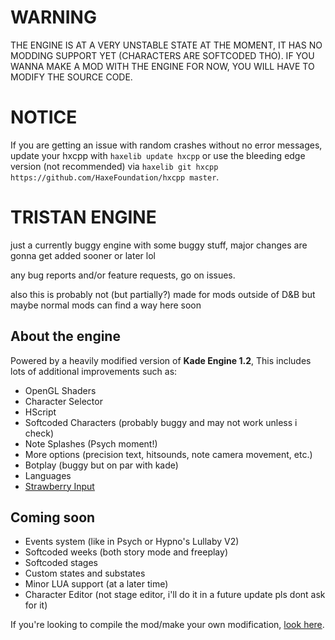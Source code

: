 # WARNING
THE ENGINE IS AT A VERY UNSTABLE STATE AT THE MOMENT, IT HAS NO MODDING SUPPORT YET (CHARACTERS ARE SOFTCODED THO).
IF YOU WANNA MAKE A MOD WITH THE ENGINE FOR NOW, YOU WILL HAVE TO MODIFY THE SOURCE CODE.

# NOTICE
If you are getting an issue with random crashes without no error messages, update your hxcpp with `haxelib update hxcpp` or use the bleeding edge version (not recommended) via `haxelib git hxcpp https://github.com/HaxeFoundation/hxcpp master`.

# TRISTAN ENGINE
just a currently buggy engine with some buggy stuff, major changes are gonna get added sooner or later lol

any bug reports and/or feature requests, go on issues.

also this is probably not (but partially?) made for mods outside of D&B but maybe normal mods can find a way here soon

## About the engine
Powered by a heavily modified version of **Kade Engine 1.2**, This includes lots of additional improvements such as:
- OpenGL Shaders
- Character Selector
- HScript
- Softcoded Characters (probably buggy and may not work unless i check)
- Note Splashes (Psych moment!)
- More options (precision text, hitsounds, note camera movement, etc.)
- Botplay (buggy but on par with kade)
- Languages
- [Strawberry Input](https://github.com/benjaminpants/Funkin-Strawberry)

## Coming soon
- Events system (like in Psych or Hypno's Lullaby V2)
- Softcoded weeks (both story mode and freeplay)
- Softcoded stages
- Custom states and substates
- Minor LUA support (at a later time)
- Character Editor (not stage editor, i'll do it in a future update pls dont ask for it)

If you're looking to compile the mod/make your own modification, [look here](Modding.md).
